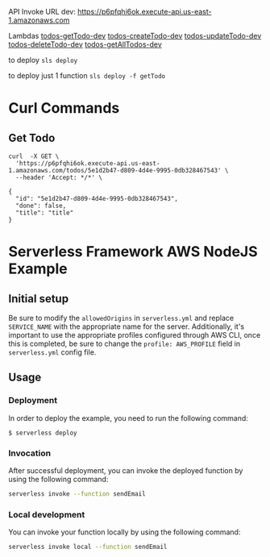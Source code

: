 
API Invoke URL
	dev: https://p6pfqhi6ok.execute-api.us-east-1.amazonaws.com
	
Lambdas
	[todos-getTodo-dev](https://us-east-1.console.aws.amazon.com/lambda/home?region=us-east-1#/functions/todos-getTodo-dev)
	[todos-createTodo-dev](https://us-east-1.console.aws.amazon.com/lambda/home?region=us-east-1#/functions/todos-createTodo-dev)
	[todos-updateTodo-dev](https://us-east-1.console.aws.amazon.com/lambda/home?region=us-east-1#/functions/todos-updateTodo-dev)
	[todos-deleteTodo-dev](https://us-east-1.console.aws.amazon.com/lambda/home?region=us-east-1#/functions/todos-deleteTodo-dev)
	[todos-getAllTodos-dev](https://us-east-1.console.aws.amazon.com/lambda/home?region=us-east-1#/functions/todos-getAllTodos-dev)


to deploy
	```sls deploy```

to deploy just 1 function
	```sls deploy -f getTodo```


# Curl Commands

## Get Todo
```
curl  -X GET \
  'https://p6pfqhi6ok.execute-api.us-east-1.amazonaws.com/todos/5e1d2b47-d809-4d4e-9995-0db328467543' \
  --header 'Accept: */*' \
```
```
{
  "id": "5e1d2b47-d809-4d4e-9995-0db328467543",
  "done": false,
  "title": "title"
}
```


# Serverless Framework AWS NodeJS Example

## Initial setup

Be sure to modify the `allowedOrigins` in `serverless.yml` and replace `SERVICE_NAME` with the appropriate name for the server. Additionally, it's important to use the appropriate profiles configured through AWS CLI, once this is completed, be sure to change the `profile: AWS_PROFILE` field in `serverless.yml` config file.

## Usage

### Deployment

In order to deploy the example, you need to run the following command:

```
$ serverless deploy
```


### Invocation

After successful deployment, you can invoke the deployed function by using the following command:

```bash
serverless invoke --function sendEmail
```

### Local development

You can invoke your function locally by using the following command:

```bash
serverless invoke local --function sendEmail
```